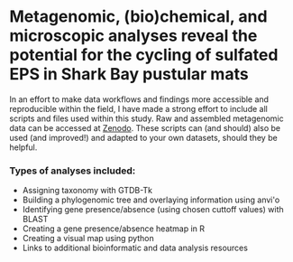 # Metagenomic, (bio)chemical, and microscopic analyses reveal the potential for the cycling of sulfated EPS in Shark Bay pustular mats

In an effort to make data workflows and findings more accessible and reproducible within the field, I have made a strong effort to include all scripts and files used within this study. Raw and assembled metagenomic data can be accessed at [Zenodo](https://zenodo.org/record/3874996#.YCNgN5NKhpk).  These scripts can (and should) also be used (and improved!) and adapted to your own datasets, should they be helpful. 

### Types of analyses included:
- Assigning taxonomy with GTDB-Tk
- Building a phylogenomic tree and overlaying information using anvi'o
- Identifying gene presence/absence (using chosen cuttoff values) with BLAST
- Creating a gene presence/absence heatmap in R
- Creating a visual map using python
- Links to additional bioinformatic and data analysis resources




